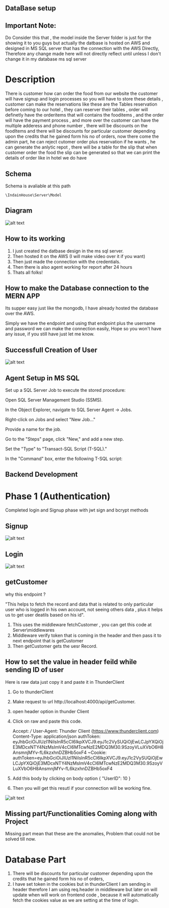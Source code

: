 ## DataBase setup

## Important Note:

Do Consider this that , the model inside the Server folder is just for the showing it to you guys but actually the datbase is hosted on AWS and designed in MS SQL server that has the connection with the AWS Directly, Therefore any change made here will not directly reflect until unless I don't change it in my database ms sql server 


# Description

There is customer how can order the food from our website the customer will have signup and login processes so you will have to store these details , customer can make the reservations like these are the Tables reservation before coming to our hotel , they can reserver their tables , order will definetly have the orderitems that will contains the fooditems , and the order will have the payment process , and more over the customer can have the multiple adderess and phone number , there will be discounts on the foodItems and there will be discounts for particular customer depending upon the credits that he gained form his no of orders, now there come the admin part, he can reject cutomer order plus reservation if he wants , he can generate the anlytic repot , there will be a table for the slip that when customer order the food the slip can be generated so that we can print the details of order like in  hotel we do have 


## Schema

Schema is avaliable at this path

    \IndainHouse\Server\Model

## Diagram 

![alt text](image.png)

## How to its working

1. I just created the datbase design in the ms sql server.
2. Then hosted it on the AWS (I will make video over it if you want)
3. Then just made the connection with the credentials.
4. Then there is also agent working for report after 24 hours
4. Thats all  folks!


## How to make the Database connection to the MERN APP

Its supper easy just like the mongodb, I have already hosted the database over the AWS. 

Simply we have the endpoint and  using that endpoint plus the username and password we can make the connection easily, Hope so you won't have any issue, if you still have just let me know.


## Successfull Creation of User

![alt text](image-1.png)

## Agent Setup in MS SQL

Set up a SQL Server Job to execute the stored procedure:

Open SQL Server Management Studio (SSMS).

In the Object Explorer, navigate to SQL Server Agent -> Jobs.

Right-click on Jobs and select "New Job..."

Provide a name for the job.

Go to the "Steps" page, click "New," and add a new step.

Set the "Type" to "Transact-SQL Script (T-SQL)."

In the "Command" box, enter the following T-SQL script:


## Backend Development 

#   Phase 1 (Authentication)

Completed login and Signup phase with jwt sign and bcrypt methods

## Signup

![alt text](image-3.png)

## Login

![alt text](image-2.png)


## getCustomer 

why this endpoint ?

"This helps to fetch the record and data that is related to only particular user who is logged in his own account, not seeing others data , plus it helps us to get user deatils based on his id".

1. This uses the middleware fetchCustomer , you can get this code at Server\middlewares
2. Middleware verify token that is coming in the header and then pass it to next endpoint that is getCustomer
3. Then getCustomer gets the uesr Record.

## How to set the value in header feild while sending ID of user 

Here is raw data just copy it and paste it in ThunderClient 

1. Go to thunderClient 
2. Make request to  url 
    http://localhost:4000/api/getCustomer.
3. open header option in thunder Client
4. Click on raw and paste this code.

    Accept: */*
    User-Agent: Thunder Client (https://www.thunderclient.com)
    Content-Type: application/json
    authToken: eyJhbGciOiJIUzI1NiIsInR5cCI6IkpXVCJ9.eyJ1c2VySUQiOjEwLCJpYXQiOjE3MDcxNTY4NzMsImV4cCI6MTcwNzE2MDQ3M30.9SzoyVLuXVbO6H8AnsmnjMYv-fL6kzxhnDZBHb5oxF4
    ~Cookie: authToken=eyJhbGciOiJIUzI1NiIsInR5cCI6IkpXVCJ9.eyJ1c2VySUQiOjEwLCJpYXQiOjE3MDcxNTY4NzMsImV4cCI6MTcwNzE2MDQ3M30.9SzoyVLuXVbO6H8AnsmnjMYv-fL6kzxhnDZBHb5oxF4

5. Add this body by clicking on body option
    {
  "UserID": 10
    }
6. Then you will get this resutl if your connection will be working fine.    


![alt text](image-4.png)


## Missing part/Functionalities Coming along with Project


Missing part mean that these are the anomalies, Problem that could not be solved till now.

# Database Part

1. There will be discounts for particular customer depending upon the credits that he gained form his no of orders, 
2. I have set token in the cookies but in thunderClient I am sending in header therefore I am using req.header in       middleware but later on will update when will work on frontend code , because it will automatically fetch the cookies value as we are setting at the time of login.

